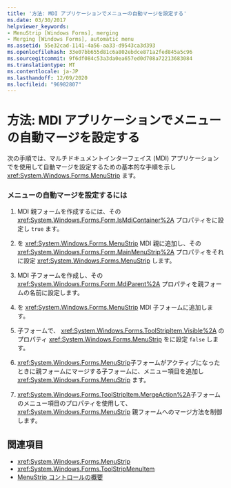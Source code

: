 ```yaml
---
title: '方法: MDI アプリケーションでメニューの自動マージを設定する'
ms.date: 03/30/2017
helpviewer_keywords:
- MenuStrip [Windows Forms], merging
- Merging [Windows Forms], automatic menu
ms.assetid: 55e32cad-1141-4a56-aa33-d9543ca3d393
ms.openlocfilehash: 33e07bb655d81c6a802ebdce871a2fed845a5c96
ms.sourcegitcommit: 9f6df084c53a3da0ea657ed0d708a72213683084
ms.translationtype: MT
ms.contentlocale: ja-JP
ms.lasthandoff: 12/09/2020
ms.locfileid: "96982807"
---
```

# <a name="how-to-set-up-automatic-menu-merging-for-mdi-applications"></a>方法: MDI アプリケーションでメニューの自動マージを設定する
次の手順では、マルチドキュメントインターフェイス (MDI) アプリケーションでを使用して自動マージを設定するための基本的な手順を示し <xref:System.Windows.Forms.MenuStrip> ます。  
  
### <a name="to-set-up-automatic-menu-merging"></a>メニューの自動マージを設定するには  
  
1. MDI 親フォームを作成するには、その <xref:System.Windows.Forms.Form.IsMdiContainer%2A> プロパティをに設定し `true` ます。  
  
2. を <xref:System.Windows.Forms.MenuStrip> MDI 親に追加し、その <xref:System.Windows.Forms.Form.MainMenuStrip%2A> プロパティをそれに設定 <xref:System.Windows.Forms.MenuStrip> します。  
  
3. MDI 子フォームを作成し、その <xref:System.Windows.Forms.Form.MdiParent%2A> プロパティを親フォームの名前に設定します。  
  
4. を <xref:System.Windows.Forms.MenuStrip> MDI 子フォームに追加します。  
  
5. 子フォームで、 <xref:System.Windows.Forms.ToolStripItem.Visible%2A> のプロパティ <xref:System.Windows.Forms.MenuStrip> をに設定 `false` します。  
  
6. <xref:System.Windows.Forms.MenuStrip>子フォームがアクティブになったときに親フォームにマージする子フォームに、メニュー項目を追加し <xref:System.Windows.Forms.MenuStrip> ます。  
  
7. <xref:System.Windows.Forms.ToolStripItem.MergeAction%2A>子フォームのメニュー項目のプロパティを使用して、 <xref:System.Windows.Forms.MenuStrip> 親フォームへのマージ方法を制御します。  
  
## <a name="see-also"></a>関連項目

- <xref:System.Windows.Forms.MenuStrip>
- <xref:System.Windows.Forms.ToolStripMenuItem>
- [MenuStrip コントロールの概要](menustrip-control-overview-windows-forms.md)
